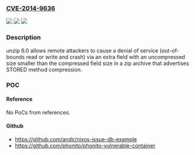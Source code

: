 ### [CVE-2014-9636](https://cve.mitre.org/cgi-bin/cvename.cgi?name=CVE-2014-9636)
![](https://img.shields.io/static/v1?label=Product&message=n%2Fa&color=blue)
![](https://img.shields.io/static/v1?label=Version&message=n%2Fa&color=blue)
![](https://img.shields.io/static/v1?label=Vulnerability&message=n%2Fa&color=brighgreen)

### Description

unzip 6.0 allows remote attackers to cause a denial of service (out-of-bounds read or write and crash) via an extra field with an uncompressed size smaller than the compressed field size in a zip archive that advertises STORED method compression.

### POC

#### Reference
No PoCs from references.

#### Github
- https://github.com/andir/nixos-issue-db-example
- https://github.com/phonito/phonito-vulnerable-container

